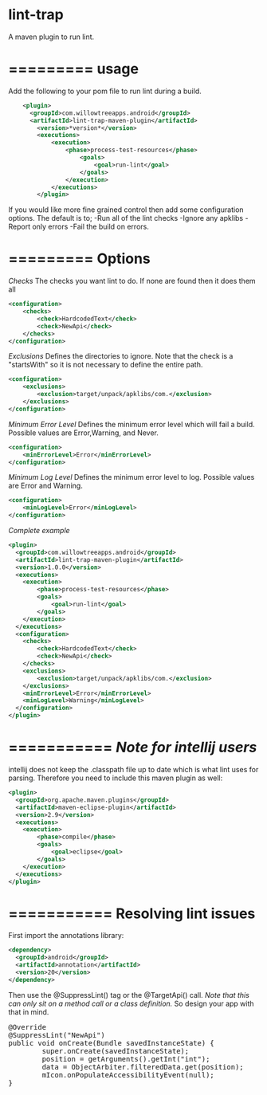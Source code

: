 lint-trap
=========

A maven plugin to run lint.

=========
usage
=========

Add the following to your pom file to run lint during a build.
```xml
    <plugin>
      <groupId>com.willowtreeapps.android</groupId>
      <artifactId>lint-trap-maven-plugin</artifactId>
        <version>*version*</version>
        <executions>
            <execution>
                <phase>process-test-resources</phase>
                    <goals>
                        <goal>run-lint</goal>
                    </goals>
                </execution>
            </executions>
        </plugin>
```
If you would like more fine grained control then add some configuration options. The default is to;
-Run all of the lint checks
-Ignore any apklibs
-Report only errors 
-Fail the build on errors.

=========
Options
=========

*Checks*
The checks you want lint to do. If none are found then it does them all
```xml
<configuration>
	<checks>
		<check>HardcodedText</check>
		<check>NewApi</check>
	</checks>
</configuration>	
```

*Exclusions*
Defines the directories to ignore. Note that the check is a "startsWith" so it is not necessary to define the entire path.

```xml
<configuration>
	<exclusions>
		<exclusion>target/unpack/apklibs/com.</exclusion>
	</exclusions>
</configuration>	
```

*Minimum Error Level*
Defines the minimum error level which will fail a build. Possible values are Error,Warning, and Never.

```xml
<configuration>
	<minErrorLevel>Error</minErrorLevel>
</configuration>	
```

*Minimum Log Level*
Defines the minimum error level to log. Possible values are Error and Warning.

```xml
<configuration>
	<minLogLevel>Error</minLogLevel>
</configuration>	
```

*Complete example*
```xml
<plugin>
  <groupId>com.willowtreeapps.android</groupId>
  <artifactId>lint-trap-maven-plugin</artifactId>
  <version>1.0.0</version>
  <executions>
    <execution>
        <phase>process-test-resources</phase>
        <goals>
            <goal>run-lint</goal>
        </goals>
    </execution>
  </executions>
  <configuration>
    <checks>
        <check>HardcodedText</check>
        <check>NewApi</check>
    </checks>
    <exclusions>
        <exclusion>target/unpack/apklibs/com.</exclusion>
    </exclusions>
    <minErrorLevel>Error</minErrorLevel>
    <minLogLevel>Warning</minLogLevel>
  </configuration>
</plugin>
```

===========
*Note for intellij users*
===========

intellij does not keep the .classpath file up to date which is what lint uses for parsing. Therefore you need to include this maven plugin as well:
```xml
<plugin>
  <groupId>org.apache.maven.plugins</groupId>
  <artifactId>maven-eclipse-plugin</artifactId>
  <version>2.9</version>
  <executions>
    <execution>
        <phase>compile</phase>
        <goals>
            <goal>eclipse</goal>
        </goals>
    </execution>
  </executions>
</plugin>
```

===========
Resolving lint issues
===========
First import the annotations library:
```xml
<dependency>
  <groupId>android</groupId>
  <artifactId>annotation</artifactId>
  <version>20</version>
</dependency>
```

Then use the @SuppressLint() tag or the @TargetApi() call. *Note that this can only sit on a method call or a class definition.* So design your app with that in mind.
<pre>
@Override
@SuppressLint("NewApi")
public void onCreate(Bundle savedInstanceState) {
        super.onCreate(savedInstanceState);
        position = getArguments().getInt("int");
        data = ObjectArbiter.filteredData.get(position);
        mIcon.onPopulateAccessibilityEvent(null);
}
</pre>
